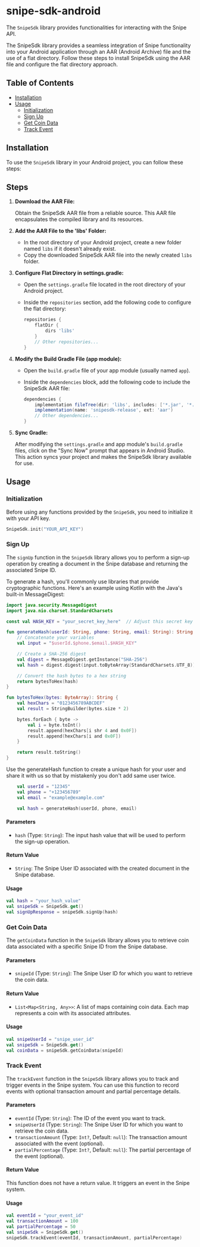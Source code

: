 # snipe-sdk-android

The `SnipeSdk` library provides functionalities for interacting with the Snipe API.

The SnipeSdk library provides a seamless integration of Snipe functionality into your Android application through an AAR (Android Archive) file and the use of a flat directory. Follow these steps to install SnipeSdk using the AAR file and configure the flat directory approach.

## Table of Contents
- [Installation](#installation)
- [Usage](#usage)
  - [Initialization](#initialization)
  - [Sign Up](#sign-up)
  - [Get Coin Data](#get-coin-data)
  - [Track Event](#track-event)


## Installation

To use the `SnipeSdk` library in your Android project, you can follow these steps:
## Steps

1. **Download the AAR File:**

   Obtain the SnipeSdk AAR file from a reliable source. This AAR file encapsulates the compiled library and its resources.

2. **Add the AAR File to the 'libs' Folder:**

   - In the root directory of your Android project, create a new folder named `libs` if it doesn't already exist.
   - Copy the downloaded SnipeSdk AAR file into the newly created `libs` folder.

3. **Configure Flat Directory in settings.gradle:**

   - Open the `settings.gradle` file located in the root directory of your Android project.
   - Inside the `repositories` section, add the following code to configure the flat directory:

     ```gradle
     repositories {
         flatDir {
             dirs 'libs'
         }
         // Other repositories...
     }
     ```

4. **Modify the Build Gradle File (app module):**

   - Open the `build.gradle` file of your app module (usually named `app`).
   - Inside the `dependencies` block, add the following code to include the SnipeSdk AAR file:

     ```gradle
     dependencies {
         implementation fileTree(dir: 'libs', includes: ['*.jar', '*.aar'])
         implementation(name: 'snipesdk-release', ext: 'aar')
         // Other dependencies...
     }
     ```

5. **Sync Gradle:**

   After modifying the `settings.gradle` and app module's `build.gradle` files, click on the "Sync Now" prompt that appears in Android Studio. This action syncs your project and makes the SnipeSdk library available for use.


## Usage

### Initialization

Before using any functions provided by the `SnipeSdk`, you need to initialize it with your API key.

```kotlin
SnipeSdk.init("YOUR_API_KEY")
```

### Sign Up

The `signUp` function in the `SnipeSdk` library allows you to perform a sign-up operation by creating a document in the Snipe database and returning the associated Snipe ID.

To generate a hash, you'll commonly use libraries that provide cryptographic functions. Here's an example using Kotlin with the Java's built-in MessageDigest:

```kotlin
import java.security.MessageDigest
import java.nio.charset.StandardCharsets

const val HASH_KEY = "your_secret_key_here"  // Adjust this secret key as needed

fun generateHash(userId: String, phone: String, email: String): String {
    // Concatenate your variables
    val input = "$userId.$phone.$email.$HASH_KEY"

    // Create a SHA-256 digest
    val digest = MessageDigest.getInstance("SHA-256")
    val hash = digest.digest(input.toByteArray(StandardCharsets.UTF_8))

    // Convert the hash bytes to a hex string
    return bytesToHex(hash)
}

fun bytesToHex(bytes: ByteArray): String {
    val hexChars = "0123456789ABCDEF"
    val result = StringBuilder(bytes.size * 2)

    bytes.forEach { byte ->
        val i = byte.toInt()
        result.append(hexChars[i shr 4 and 0x0F])
        result.append(hexChars[i and 0x0F])
    }

    return result.toString()
}

```
Use the generateHash function to create a unique hash for your user and share it with us so that by mistakenly you don't add same user twice.

```kotlin
    val userId = "12345"
    val phone = "+123456789"
    val email = "example@example.com"

    val hash = generateHash(userId, phone, email)
```

#### Parameters

- `hash` (Type: `String`): The input hash value that will be used to perform the sign-up operation.

#### Return Value

- `String`: The Snipe User ID associated with the created document in the Snipe database.

#### Usage

```kotlin
val hash = "your_hash_value"
val snipeSdk = SnipeSdk.get()
val signUpResponse = snipeSdk.signUp(hash)
```

### Get Coin Data

The `getCoinData` function in the `SnipeSdk` library allows you to retrieve coin data associated with a specific Snipe ID from the Snipe database.

#### Parameters

- `snipeId` (Type: `String`): The Snipe User ID for which you want to retrieve the coin data.

#### Return Value

- `List<Map<String, Any>>`: A list of maps containing coin data. Each map represents a coin with its associated attributes.

#### Usage

```kotlin
val snipeUserId = "snipe_user_id"
val snipeSdk = SnipeSdk.get()
val coinData = snipeSdk.getCoinData(snipeId)
```

### Track Event


The `trackEvent` function in the `SnipeSdk` library allows you to track and trigger events in the Snipe system. You can use this function to record events with optional transaction amount and partial percentage details.

#### Parameters

- `eventId` (Type: `String`): The ID of the event you want to track.
- `snipeUserId` (Type: `String`): The Snipe User ID for which you want to retrieve the coin data.
- `transactionAmount` (Type: `Int?`, Default: `null`): The transaction amount associated with the event (optional).
- `partialPercentage` (Type: `Int?`, Default: `null`): The partial percentage of the event (optional).

#### Return Value

This function does not have a return value. It triggers an event in the Snipe system.

#### Usage

```kotlin
val eventId = "your_event_id"
val transactionAmount = 100
val partialPercentage = 50
val snipeSdk = SnipeSdk.get()
snipeSdk.trackEvent(eventId, transactionAmount, partialPercentage)
```

